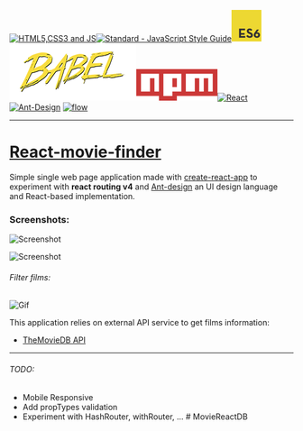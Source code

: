 [![HTML5,CSS3 and JS](https://github.com/FransLopez/logo-images/blob/master/logos/html5-css3-js.png)](http://www.w3.org/)[![Standard - JavaScript Style Guide](https://cdn.rawgit.com/feross/standard/master/badge.svg)](https://github.com/feross/standard)[![ES6](https://github.com/MarioTerron/logo-images/blob/master/logos/es6.png)](http://www.ecma-international.org/ecma-262/6.0/)[![babel](https://raw.githubusercontent.com/ddmarin94/React-Webpack-Github/master/img/babel.png)](https://webpack.github.io/)[![npm](https://github.com/MarioTerron/logo-images/blob/master/logos/npm.png)](https://www.npmjs.com/)[![React](https://github.com/FransLopez/logo-images/blob/master/logos/react.png)](https://facebook.github.io/react/)[![Ant-Design](https://github.com/jalbertsr/logo-badge-images/blob/master/img/rsz_ant-design.png?raw=true)](https://ant.design/)
[![flow](https://github.com/jalbertsr/logo-badge-images/blob/master/img/rsz_2flow.png?raw=true)](https://flow.org/) 

---


# [React-movie-finder](http://react-movie-finder.surge.sh)


Simple single web page application made with [create-react-app](https://github.com/facebookincubator/create-react-app) to experiment with **react routing v4** and [Ant-design](https://github.com/ant-design/ant-design/) an UI design language and React-based implementation.

### Screenshots:


![Screenshot](https://i.gyazo.com/f6885fbab9e50982174632cd204ca7b8.png)


![Screenshot](https://i.gyazo.com/3ceadcf9f354830157419b99fb2ea487.png)


###### Filter films:

![Gif](https://i.imgur.com/Sdd40Li.gif)




This application relies on external API service to get films information:

* [TheMovieDB API](https://developers.themoviedb.org/3)

---

###### TODO:

- Mobile Responsive
- Add propTypes validation
- Experiment with HashRouter, withRouter, ...
#   M o v i e R e a c t D B 
 
 